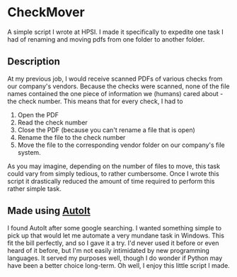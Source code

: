 # CheckMover
A simple script I wrote at HPSI. I made it specifically to expedite one task I had of renaming and moving pdfs from one folder to another folder.

## Description
At my previous job, I would receive scanned PDFs of various checks from our company's vendors. Because the checks were scanned, none of the file names contained the one piece of information we (humans) cared about - the check number. This means that for every check, I had to 
1. Open the PDF
2. Read the check number
3. Close the PDF (because you can't rename a file that is open)
4. Rename the file to the check number
5. Move the file to the corresponding vendor folder on our company's file system.

As you may imagine, depending on the number of files to move, this task could vary from simply tedious, to rather cumbersome. Once I wrote this script it drastically reduced the amount of time required to perform this rather simple task.

## Made using [AutoIt](https://www.autoitscript.com/site/autoit)

I found AutoIt after some google searching. I wanted something simple to pick up that would let me automate a very mundane task in Windows. This fit the bill perfectly, and so I gave it a try. I'd never used it before or even heard of it before, but I'm not easily intimidated by new programming languages.
It served my purposes well, though I do wonder if Python may have been a better choice long-term. Oh well, I enjoy this little script I made.
